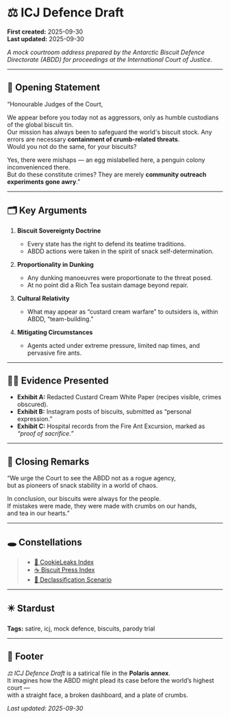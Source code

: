 # ⚖️ ICJ Defence Draft  

**First created:** 2025-09-30  
**Last updated:** 2025-09-30  

*A mock courtroom address prepared by the Antarctic Biscuit Defence Directorate (ABDD) for proceedings at the International Court of Justice.*  

---

## 📑 Opening Statement  

“Honourable Judges of the Court,  

We appear before you today not as aggressors, only as humble custodians of the global biscuit tin.  
Our mission has always been to safeguard the world's biscuit stock.
Any errors are necessary **containment of crumb-related threats**.  
Would you not do the same, for your biscuits?

Yes, there were mishaps — an egg mislabelled here, a penguin colony inconvenienced there.  
But do these constitute crimes? They are merely **community outreach experiments gone awry**.”  

---

## 🗂 Key Arguments  

1. **Biscuit Sovereignty Doctrine**  
   - Every state has the right to defend its teatime traditions.  
   - ABDD actions were taken in the spirit of snack self-determination.  

2. **Proportionality in Dunking**  
   - Any dunking manoeuvres were proportionate to the threat posed.  
   - At no point did a Rich Tea sustain damage beyond repair.  

3. **Cultural Relativity**  
   - What may appear as “custard cream warfare” to outsiders is, within ABDD, “team-building.”  

4. **Mitigating Circumstances**  
   - Agents acted under extreme pressure, limited nap times, and pervasive fire ants.  

---

## 🧑‍⚖️ Evidence Presented  

- **Exhibit A:** Redacted Custard Cream White Paper (recipes visible, crimes obscured).  
- **Exhibit B:** Instagram posts of biscuits, submitted as “personal expression.”  
- **Exhibit C:** Hospital records from the Fire Ant Excursion, marked as *“proof of sacrifice.”*  

---

## 📣 Closing Remarks  

“We urge the Court to see the ABDD not as a rogue agency,  
but as pioneers of snack stability in a world of chaos.  

In conclusion, our biscuits were always for the people.  
If mistakes were made, they were made with crumbs on our hands,  
and tea in our hearts.”  

---

## 🕳 Constellations  

> - [🍪 CookieLeaks Index](./🍪_cookie_leaks_index.md)  
> - [☕️ Biscuit Press Index](./☕️_biscuit_press_index.md)  
> - [🥸 Declassification Scenario](./🥸_declassification_scenario.md)  

---

## ✴️ Stardust  

**Tags:** satire, icj, mock defence, biscuits, parody trial  

---

## 🏮 Footer  

*⚖️ ICJ Defence Draft* is a satirical file in the **Polaris annex**.  
It imagines how the ABDD might plead its case before the world’s highest court —  
with a straight face, a broken dashboard, and a plate of crumbs.  

_Last updated: 2025-09-30_  
